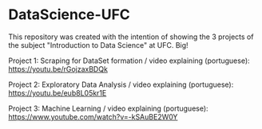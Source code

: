 # DataScience-UFC

This repository was created with the intention of showing the 3 projects of the subject "Introduction to Data Science" at UFC. Big!

Project 1: Scraping for DataSet formation / video explaining (portuguese): https://youtu.be/rGojzaxBDQk 

Project 2: Exploratory Data Analysis / video explaining (portuguese): https://youtu.be/eub8L05kr1E

Project 3: Machine Learning / video explaining (portuguese): https://www.youtube.com/watch?v=-kSAuBE2W0Y
